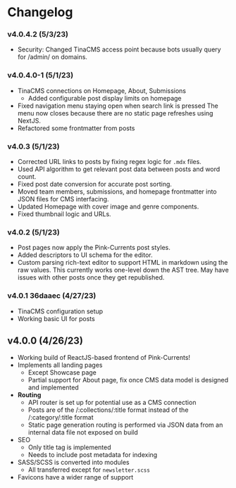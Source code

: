 # Changelog 
### v4.0.4.2 (5/3/23)
- Security: Changed TinaCMS access point because bots usually query for /admin/ on domains.

### v4.0.4.0-1 (5/1/23)
- TinaCMS connections on Homepage, About, Submissions
  - Added configurable post display limits on homepage
- Fixed navigation menu staying open when search link is pressed The menu now closes because there are no static page refreshes using NextJS.
- Refactored some frontmatter from posts

### v4.0.3 (5/1/23)
- Corrected URL links to posts by fixing regex logic for `.mdx` files.
- Used API algorithm to get relevant post data between posts and word count.
- Fixed post date conversion for accurate post sorting.
- Moved team members, submissions, and homepage frontmatter into JSON files for CMS interfacing.
- Updated Homepage with cover image and genre components.
- Fixed thumbnail logic and URLs.

### v4.0.2 (5/1/23)
- Post pages now apply the Pink-Currents post styles.
- Added descriptors to UI schema for the editor.
- Custom parsing rich-text editor to support HTML in markdown using the raw values. This currently works one-level down the AST tree. May have issues with other posts once they get republished.

### v4.0.1 36daaec (4/27/23)
- TinaCMS configuration setup
- Working basic UI for posts

## v4.0.0 (4/26/23)
- Working build of ReactJS-based frontend of Pink-Currents!
- Implements all landing pages
  - Except Showcase page
  - Partial support for About page, fix once CMS data model is designed and implemented
- **Routing** 
  - API router is set up for potential use as a CMS connection
  - Posts are of the /:collections/:title format instead of the /:category/:title format
  - Static page generation routing is performed via JSON data from an internal data file not exposed on build
- SEO
  - Only title tag is implemented
  - Needs to include post metadata for indexing
- SASS/SCSS is converted into modules
  - All transferred except for `newsletter.scss`
- Favicons have a wider range of support
